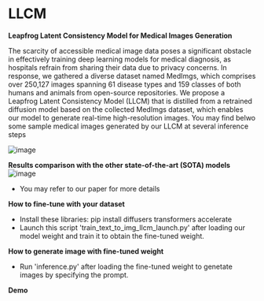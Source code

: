 # LLCM
**</h2>Leapfrog Latent Consistency Model for Medical Images Generation</h2>**

The scarcity of accessible medical image data poses a significant obstacle in effectively training deep learning models for medical diagnosis, as hospitals refrain from sharing their data due to privacy concerns. In response, we gathered a diverse dataset named MedImgs, which comprises over 250,127 images spanning 61 disease types and 159 classes of both humans and animals from open-source repositories. We propose a Leapfrog Latent Consistency Model (LLCM) that is distilled from a retrained diffusion model based on the collected MedImgs dataset, which enables our model to generate real-time high-resolution images. You may find belwo some sample medical images generated by our LLCM at several inference steps

![image](https://github.com/lyskds/LLCM/assets/162650359/6192f441-50e2-453c-a966-36c54f77c32b)

**</h2>Results comparison with the other state-of-the-art (SOTA) models</h2>**
![image](https://github.com/lyskds/LLCM/assets/162650359/178fcf44-74a9-4d01-846e-63aa0e3199a3)
- You may refer to our paper for more details

**</h2>How to fine-tune with your dataset</h2>**
- Install these libraries: 
pip install diffusers transformers accelerate
- Launch this script 'train_text_to_img_llcm_launch.py' after loading our model weight and train it to obtain the fine-tuned weight.
  
**</h2>How to generate image with fine-tuned weight</h2>**
- Run 'inference.py' after loading the fine-tuned weight to genetate images by specifying the prompt.

**</h2>Demo</h2>**
